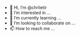 - 👋 Hi, I’m @chrlietir
- 👀 I’m interested in ...
- 🌱 I’m currently learning ...
- 💞️ I’m looking to collaborate on ...
- 📫 How to reach me ...

<!---
chrlietir/chrlietir is a ✨ special ✨ repository because its `README.md` (this file) appears on your GitHub profile.
You can click the Preview link to take a look at your changes.
--->
